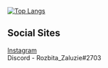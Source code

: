 

[![Top Langs](https://github-readme-stats.vercel.app/api/top-langs/?username=Rozbita-Zaluzie&layout=compact&langs_count=8&bg_color=171515&text_color=cccccc&title_color=eeeeee&border_color=171515)](https://github.com/Rozbita-Zaluzie/github-readme-stats)
 
## Social Sites
[Instagram](https://instagram.com/rozbita_zaluzie/) <br>
Discord - Rozbita_Zaluzie#2703
